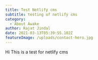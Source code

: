 ```yaml
---
title: Test Netlify cms
subtitle: testing of netlify cms
category:
  - About Awake
author: Rajat Jindal
date: 2021-03-13T05:39:55.102Z
featureImage: /uploads/contact-hero.jpg
---
```

Hi This is a test for netlify cms